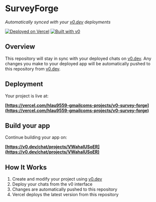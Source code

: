 # SurveyForge

*Automatically synced with your [v0.dev](https://v0.dev) deployments*

[![Deployed on Vercel](https://img.shields.io/badge/Deployed%20on-Vercel-black?style=for-the-badge&logo=vercel)](https://vercel.com/hlau9559-gmailcoms-projects/v0-survey-forge)
[![Built with v0](https://img.shields.io/badge/Built%20with-v0.dev-black?style=for-the-badge)](https://v0.dev/chat/projects/VWahalUSoER)

## Overview

This repository will stay in sync with your deployed chats on [v0.dev](https://v0.dev).
Any changes you make to your deployed app will be automatically pushed to this repository from [v0.dev](https://v0.dev).

## Deployment

Your project is live at:

**[https://vercel.com/hlau9559-gmailcoms-projects/v0-survey-forge](https://vercel.com/hlau9559-gmailcoms-projects/v0-survey-forge)**

## Build your app

Continue building your app on:

**[https://v0.dev/chat/projects/VWahalUSoER](https://v0.dev/chat/projects/VWahalUSoER)**

## How It Works

1. Create and modify your project using [v0.dev](https://v0.dev)
2. Deploy your chats from the v0 interface
3. Changes are automatically pushed to this repository
4. Vercel deploys the latest version from this repository
